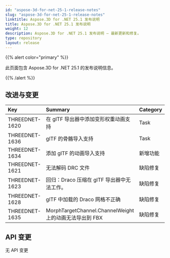 ```yaml
---
id: "aspose-3d-for-net-25-1-release-notes"
slug: "aspose-3d-for-net-25-1-release-notes"
linktitle: Aspose.3D for .NET 25.1 发布说明
title: Aspose.3D for .NET 25.1 发布说明
weight: 12
description: Aspose.3D for .NET 25.1 发布说明 – 最新更新和修复。
type: repository
layout: release
---
```


{{% alert color="primary" %}}

此页面包含 Aspose.3D for .NET 25.1 的发布说明信息。

{{% /alert %}}
## **改进与变更**
|**Key**|**Summary**|**Category**|
| :- | :- | :- |
| THREEDNET-1620 | 在 glTF 导出器中添加变形权重动画支持 | Task |
| THREEDNET-1636 | glTF 的骨骼导入支持 | Task |
| THREEDNET-1634 | 添加 glTF 的动画导入支持 | 新增功能 |
| THREEDNET-1621 | 无法解码 DRC 文件 | 缺陷修复 |
| THREEDNET-1623 | 回归：Draco 压缩在 glTF 导出器中无法工作。 | 缺陷修复 |
| THREEDNET-1628 | glTF 中加载的 Draco 网格不正确 | 缺陷修复 |
| THREEDNET-1635 | MorphTargetChannel.ChannelWeight 上的动画无法导出到 FBX | 缺陷修复 |

## API 变更 ##

无 API 变更